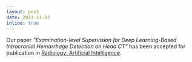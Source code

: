 ```yaml
---
layout: post
date: 2023-11-22
inline: true
---
```


Our paper _"Examination-level Supervision for Deep Learning-Based Intracranial Hemorrhage Detection on Head CT"_ has been accepted for publication in [Radiology: Artificial Intelligence](https://pubs.rsna.org/doi/10.1148/ryai.230159).
